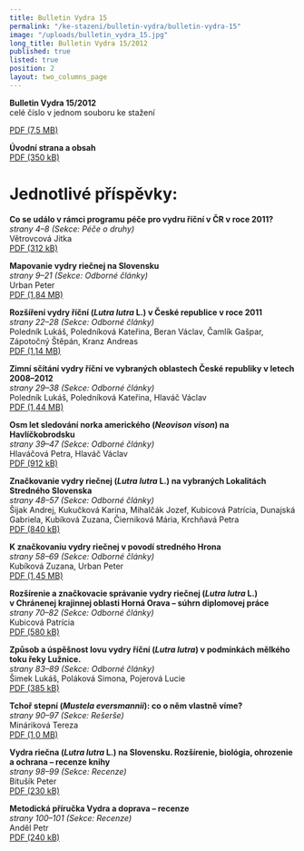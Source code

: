 ```yaml
---
title: Bulletin Vydra 15
permalink: "/ke-stazeni/bulletin-vydra/bulletin-vydra-15"
image: "/uploads/bulletin_vydra_15.jpg"
long_title: Bulletin Vydra 15/2012
published: true
listed: true
position: 2
layout: two_columns_page
---
```

**Bulletin Vydra 15/2012**  
celé číslo v jednom souboru ke stažení

[PDF (7,5 MB)](/uploads/Bulletin_Vydra_15_2012.pdf)

**Úvodní strana a obsah**  
[PDF (350 kB)](/uploads/BV_cover_15_2012.pdf)

# Jednotlivé příspěvky:

**Co se událo v rámci programu péče pro vydru říční v ČR v roce 2011?**  
*strany 4–8 (Sekce: Péče o druhy)*  
Větrovcová Jitka  
[PDF (312 kB)](/uploads/Vetrovcova_4_8.pdf)

**Mapovanie vydry riečnej na Slovensku**  
*strany 9–21 (Sekce: Odborné články)*  
Urban Peter  
[PDF (1,84 MB)](/uploads/Urban_9_21.pdf)

**Rozšíření vydry říční (*Lutra lutra* L.) v České republice v roce
2011**  
*strany 22–28 (Sekce: Odborné články)*  
Poledník Lukáš, Poledníková Kateřina, Beran Václav, Čamlík Gašpar,
Zápotočný Štěpán, Kranz Andreas  
[PDF (1,14 MB)](/uploads/Polednik_etal_22_28.pdf)

**Zimní sčítání vydry říční ve vybraných oblastech České republiky
v letech 2008–2012**  
*strany 29–38 (Sekce: Odborné články)*  
Poledník Lukáš, Poledníková Kateřina, Hlaváč Václav  
[PDF (1,44 MB)](/uploads/Polednik_etal_29_38.pdf)

**Osm let sledování norka amerického (*Neovison vison*) na
Havlíčkobrodsku**  
*strany 39–47 (Sekce: Odborné články)*  
Hlaváčová Petra, Hlaváč Václav  
[PDF (912 kB)](/uploads/Hlavacova_39_47.pdf)

**Značkovanie vydry riečnej (*Lutra lutra* L.) na vybraných
Lokalitách Stredného Slovenska**  
*strany 48–57 (Sekce: Odborné články)*  
Šijak Andrej, Kukučková Karina, Mihalčák Jozef, Kubicová Patrícia,
Dunajská Gabriela, Kubíková Zuzana, Čierniková Mária, Krchňavá Petra  
[PDF (840 kB)](/uploads/Sijak_etal_48_57.pdf)

**K značkovaniu vydry riečnej v povodí stredného Hrona**  
*strany 58–69 (Sekce: Odborné články)*  
Kubíková Zuzana, Urban Peter  
[PDF (1,45 MB)](/uploads/Kubikova_Urban_58_69.pdf)

**Rozšírenie a značkovacie správanie vydry riečnej (*Lutra lutra* L.)
v Chránenej krajinnej oblasti Horná Orava – súhrn diplomovej práce**  
*strany 70–82 (Sekce: Odborné články)*  
Kubicová Patrícia  
[PDF (580 kB)](/uploads/Kubicova_70_82.pdf)

**Způsob a úspěšnost lovu vydry říční (*Lutra lutra*) v podmínkách
mělkého toku řeky Lužnice.**  
*strany 83–89 (Sekce: Odborné články)*  
Šimek Lukáš, Poláková Simona, Pojerová Lucie  
[PDF (385 kB)](/uploads/Simek_etal_83_89.pdf)

**Tchoř stepní (*Mustela eversmannii*): co o něm vlastně víme?**  
*strany 90–97 (Sekce: Rešerše)*  
Mináriková Tereza  
[PDF (1,0 MB)](/uploads/Minarikova_90_97.pdf)

**Vydra riečna (*Lutra lutra* L.) na Slovensku. Rozšírenie,
biológia, ohrozenie a ochrana – recenze knihy**  
*strany 98–99 (Sekce: Recenze)*  
Bitušík Peter  
[PDF (230 kB)](/uploads/Bitu__k_98_99.pdf)

**Metodická příručka Vydra a doprava – recenze**  
*strany 100–101 (Sekce: Recenze)*  
Anděl Petr  
[PDF (240 kB)](/uploads/Andel_100_101.pdf)
